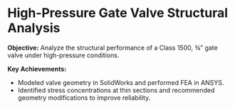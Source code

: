 # High-Pressure Gate Valve Structural Analysis

**Objective:** Analyze the structural performance of a Class 1500, ¾” gate valve under high-pressure conditions.  

**Key Achievements:**  
- Modeled valve geometry in SolidWorks and performed FEA in ANSYS.  
- Identified stress concentrations at thin sections and recommended geometry modifications to improve reliability.  
